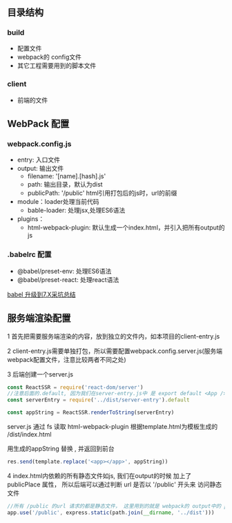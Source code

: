 #

## 目录结构

### build

+ 配置文件  
+ webpack的 config文件
+ 其它工程需要用到的脚本文件

### client

+ 前端的文件

## WebPack 配置

### webpack.config.js

+ entry: 入口文件
+ output: 输出文件
    + filename: '[name].[hash].js'
    + path: 输出目录，默认为dist
    + publicPath: '/public' html引用打包后的js时，url的前缀
+ module：loader处理当前代码
    + bable-loader: 处理jsx,处理ES6语法
+ plugins：
    + html-webpack-plugin: 默认生成一个index.html，并引入把所有output的js

### .babelrc 配置
 
+ @babel/preset-env: 处理ES6语法 
+ @babel/preset-react: 处理react语法

[babel 升级到7.X采坑总结](https://segmentfault.com/a/1190000016458913)


## 服务端渲染配置

1 首先把需要服务端渲染的内容，放到独立的文件内，如本项目的client-entry.js

2 client-entry.js需要单独打包，所以需要配置webpack.config.server.js(服务端webpack配置文件，注意比较两者不同之处)

3 后端创建一个server.js

```js
const ReactSSR = require('react-dom/server')
//注意后面的.default, 因为我们在server-entry.js中 是 export default <App />
const serverEntry = require('../dist/server-entry').default

const appString = ReactSSR.renderToString(serverEntry)
```

server.js 通过 fs 读取 html-webpack-plugin 根据template.html为模板生成的 /dist/index.html

用生成的appString 替换 <app></app>, 并返回到前台
```js
res.send(template.replace('<app></app>', appString))
```

4 index.html内依赖的所有静态文件如js, 我们在output的时候 加上了 publicPlace 属性，
所以后端可以通过判断 url 是否以 '/public' 开头来 访问静态文件
```js
//所有 /public 的url 请求的都是静态文件， 这里用到的就是 webpack的 output中的 publicPath属性
app.use('/public', express.static(path.join(__dirname, '../dist'))) 

